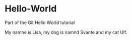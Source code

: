 # Hello-World
Part of the Git Hello World tutorial

My namne is Lisa, my dog is namnd Svante and my cat Ulf.
